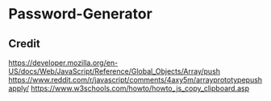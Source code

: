 # Password-Generator

## Credit
https://developer.mozilla.org/en-US/docs/Web/JavaScript/Reference/Global_Objects/Array/push
https://www.reddit.com/r/javascript/comments/4axy5m/arrayprototypepushapply/
https://www.w3schools.com/howto/howto_js_copy_clipboard.asp